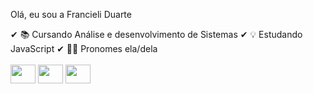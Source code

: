 Olá, eu sou a Francieli Duarte
<div>
✔ 📚 Cursando Análise e desenvolvimento de Sistemas 
✔ 💡 Estudando JavaScript
✔ 🙋‍♀️ Pronomes ela/dela 
</div>
<br>

<div style="display: inline-block">
  <img  height="30" width="40" src="https://cdn.jsdelivr.net/gh/devicons/devicon/icons/html5/html5-original.svg" />
  <img height="30" width="40" src="https://cdn.jsdelivr.net/gh/devicons/devicon/icons/css3/css3-original.svg" />
  <img height="30" width="40" src="https://cdn.jsdelivr.net/gh/devicons/devicon/icons/javascript/javascript-original.svg" />    

  ##
</div>
